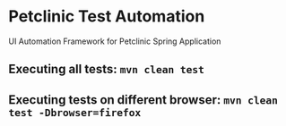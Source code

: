 # Petclinic Test Automation
UI Automation Framework for Petclinic Spring Application

## Executing all tests: `mvn clean test`
## Executing tests on different browser: `mvn clean test -Dbrowser=firefox`
